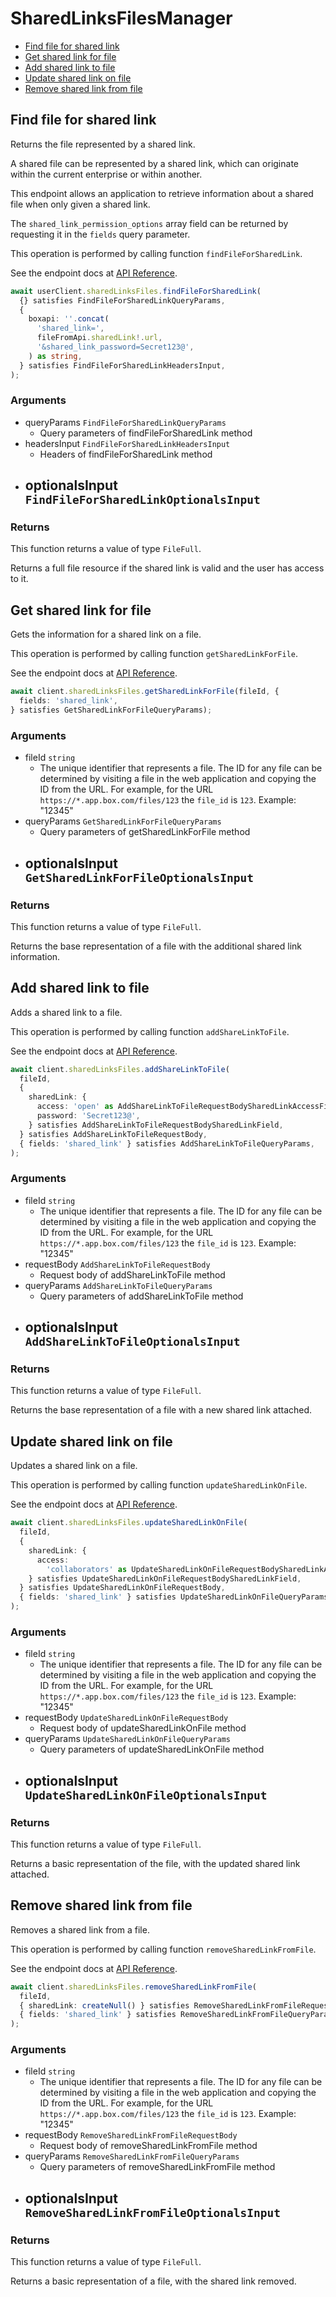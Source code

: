 # SharedLinksFilesManager

- [Find file for shared link](#find-file-for-shared-link)
- [Get shared link for file](#get-shared-link-for-file)
- [Add shared link to file](#add-shared-link-to-file)
- [Update shared link on file](#update-shared-link-on-file)
- [Remove shared link from file](#remove-shared-link-from-file)

## Find file for shared link

Returns the file represented by a shared link.

A shared file can be represented by a shared link,
which can originate within the current enterprise or within another.

This endpoint allows an application to retrieve information about a
shared file when only given a shared link.

The `shared_link_permission_options` array field can be returned
by requesting it in the `fields` query parameter.

This operation is performed by calling function `findFileForSharedLink`.

See the endpoint docs at
[API Reference](https://developer.box.com/reference/get-shared-items/).

<!-- sample get_shared_items -->

```ts
await userClient.sharedLinksFiles.findFileForSharedLink(
  {} satisfies FindFileForSharedLinkQueryParams,
  {
    boxapi: ''.concat(
      'shared_link=',
      fileFromApi.sharedLink!.url,
      '&shared_link_password=Secret123@',
    ) as string,
  } satisfies FindFileForSharedLinkHeadersInput,
);
```

### Arguments

- queryParams `FindFileForSharedLinkQueryParams`
  - Query parameters of findFileForSharedLink method
- headersInput `FindFileForSharedLinkHeadersInput`
  - Headers of findFileForSharedLink method
- optionalsInput `FindFileForSharedLinkOptionalsInput`
  -

### Returns

This function returns a value of type `FileFull`.

Returns a full file resource if the shared link is valid and
the user has access to it.

## Get shared link for file

Gets the information for a shared link on a file.

This operation is performed by calling function `getSharedLinkForFile`.

See the endpoint docs at
[API Reference](https://developer.box.com/reference/get-files-id--get-shared-link/).

<!-- sample get_files_id#get_shared_link -->

```ts
await client.sharedLinksFiles.getSharedLinkForFile(fileId, {
  fields: 'shared_link',
} satisfies GetSharedLinkForFileQueryParams);
```

### Arguments

- fileId `string`
  - The unique identifier that represents a file. The ID for any file can be determined by visiting a file in the web application and copying the ID from the URL. For example, for the URL `https://*.app.box.com/files/123` the `file_id` is `123`. Example: "12345"
- queryParams `GetSharedLinkForFileQueryParams`
  - Query parameters of getSharedLinkForFile method
- optionalsInput `GetSharedLinkForFileOptionalsInput`
  -

### Returns

This function returns a value of type `FileFull`.

Returns the base representation of a file with the
additional shared link information.

## Add shared link to file

Adds a shared link to a file.

This operation is performed by calling function `addShareLinkToFile`.

See the endpoint docs at
[API Reference](https://developer.box.com/reference/put-files-id--add-shared-link/).

<!-- sample put_files_id#add_shared_link -->

```ts
await client.sharedLinksFiles.addShareLinkToFile(
  fileId,
  {
    sharedLink: {
      access: 'open' as AddShareLinkToFileRequestBodySharedLinkAccessField,
      password: 'Secret123@',
    } satisfies AddShareLinkToFileRequestBodySharedLinkField,
  } satisfies AddShareLinkToFileRequestBody,
  { fields: 'shared_link' } satisfies AddShareLinkToFileQueryParams,
);
```

### Arguments

- fileId `string`
  - The unique identifier that represents a file. The ID for any file can be determined by visiting a file in the web application and copying the ID from the URL. For example, for the URL `https://*.app.box.com/files/123` the `file_id` is `123`. Example: "12345"
- requestBody `AddShareLinkToFileRequestBody`
  - Request body of addShareLinkToFile method
- queryParams `AddShareLinkToFileQueryParams`
  - Query parameters of addShareLinkToFile method
- optionalsInput `AddShareLinkToFileOptionalsInput`
  -

### Returns

This function returns a value of type `FileFull`.

Returns the base representation of a file with a new shared
link attached.

## Update shared link on file

Updates a shared link on a file.

This operation is performed by calling function `updateSharedLinkOnFile`.

See the endpoint docs at
[API Reference](https://developer.box.com/reference/put-files-id--update-shared-link/).

<!-- sample put_files_id#update_shared_link -->

```ts
await client.sharedLinksFiles.updateSharedLinkOnFile(
  fileId,
  {
    sharedLink: {
      access:
        'collaborators' as UpdateSharedLinkOnFileRequestBodySharedLinkAccessField,
    } satisfies UpdateSharedLinkOnFileRequestBodySharedLinkField,
  } satisfies UpdateSharedLinkOnFileRequestBody,
  { fields: 'shared_link' } satisfies UpdateSharedLinkOnFileQueryParams,
);
```

### Arguments

- fileId `string`
  - The unique identifier that represents a file. The ID for any file can be determined by visiting a file in the web application and copying the ID from the URL. For example, for the URL `https://*.app.box.com/files/123` the `file_id` is `123`. Example: "12345"
- requestBody `UpdateSharedLinkOnFileRequestBody`
  - Request body of updateSharedLinkOnFile method
- queryParams `UpdateSharedLinkOnFileQueryParams`
  - Query parameters of updateSharedLinkOnFile method
- optionalsInput `UpdateSharedLinkOnFileOptionalsInput`
  -

### Returns

This function returns a value of type `FileFull`.

Returns a basic representation of the file, with the updated shared
link attached.

## Remove shared link from file

Removes a shared link from a file.

This operation is performed by calling function `removeSharedLinkFromFile`.

See the endpoint docs at
[API Reference](https://developer.box.com/reference/put-files-id--remove-shared-link/).

<!-- sample put_files_id#remove_shared_link -->

```ts
await client.sharedLinksFiles.removeSharedLinkFromFile(
  fileId,
  { sharedLink: createNull() } satisfies RemoveSharedLinkFromFileRequestBody,
  { fields: 'shared_link' } satisfies RemoveSharedLinkFromFileQueryParams,
);
```

### Arguments

- fileId `string`
  - The unique identifier that represents a file. The ID for any file can be determined by visiting a file in the web application and copying the ID from the URL. For example, for the URL `https://*.app.box.com/files/123` the `file_id` is `123`. Example: "12345"
- requestBody `RemoveSharedLinkFromFileRequestBody`
  - Request body of removeSharedLinkFromFile method
- queryParams `RemoveSharedLinkFromFileQueryParams`
  - Query parameters of removeSharedLinkFromFile method
- optionalsInput `RemoveSharedLinkFromFileOptionalsInput`
  -

### Returns

This function returns a value of type `FileFull`.

Returns a basic representation of a file, with the shared link removed.
